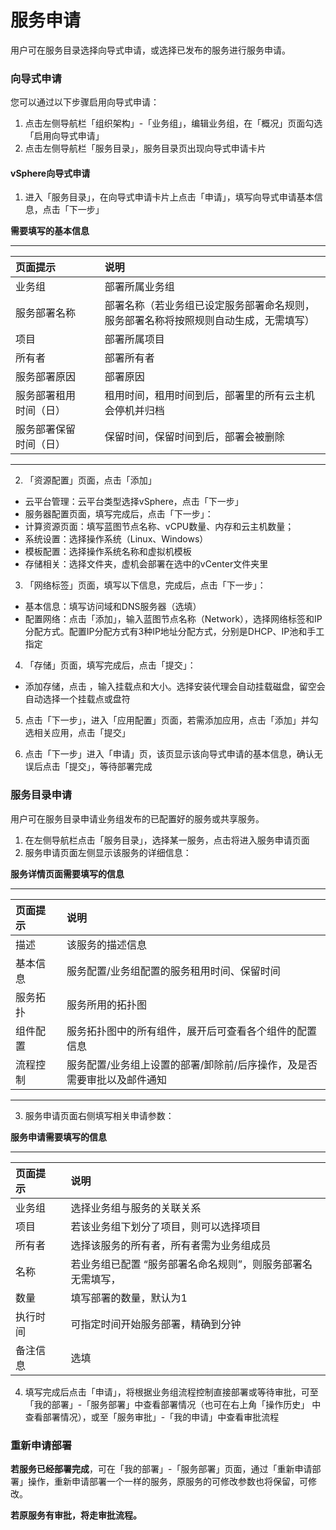 # 	服务申请
用户可在服务目录选择向导式申请，或选择已发布的服务进行服务申请。
###	向导式申请 
您可以通过以下步骤启用向导式申请：
1. 点击左侧导航栏「组织架构」-「业务组」，编辑业务组，在「概况」页面勾选「启用向导式申请」
2. 点击左侧导航栏「服务目录」，服务目录页出现向导式申请卡片
####	vSphere向导式申请
1. 进入「服务目录」，在向导式申请卡片上点击「申请」，填写向导式申请基本信息，点击「下一步」

**需要填写的基本信息**

___
 页面提示|	|说明
:---  | :--- | :---
业务组|	|部署所属业务组
服务部署名称|	|部署名称（若业务组已设定服务部署命名规则，服务部署名称将按照规则自动生成，无需填写）
项目|	|部署所属项目
所有者|	|部署所有者
服务部署原因|	|部署原因
服务部署租用时间（日）|	|租用时间，租用时间到后，部署里的所有云主机会停机并归档
服务部署保留时间（日）|	|保留时间，保留时间到后，部署会被删除
___
2. 「资源配置」页面，点击「添加」
+ 云平台管理：云平台类型选择vSphere，点击「下一步」
+ 	服务器配置页面，填写完成后，点击「下一步」：
+	计算资源页面：填写蓝图节点名称、vCPU数量、内存和云主机数量；
+	系统设置：选择操作系统（Linux、Windows）
+	模板配置：选择操作系统名称和虚拟机模板
+	存储相关：选择文件夹，虚机会部署在选中的vCenter文件夹里

3.	「网络标签」页面，填写以下信息，完成后，点击「下一步」：
+	基本信息：填写访问域和DNS服务器（选填）
+	配置网络：点击「添加」，输入蓝图节点名称（Network），选择网络标签和IP分配方式。配置IP分配方式有3种IP地址分配方式，分别是DHCP、IP池和手工指定
4.	「存储」页面，填写完成后，点击「提交」：
+ 添加存储，点击 ，输入挂载点和大小。选择安装代理会自动挂载磁盘，留空会自动选择一个挂载点或盘符
5. 	点击「下一步」，进入「应用配置」页面，若需添加应用，点击「添加」并勾选相关应用，点击「提交」

6.	点击「下一步」进入「申请」页，该页显示该向导式申请的基本信息，确认无误后点击「提交」，等待部署完成
### 	服务目录申请
用户可在服务目录申请业务组发布的已配置好的服务或共享服务。
1. 在左侧导航栏点击「服务目录」，选择某一服务，点击将进入服务申请页面
2. 	服务申请页面左侧显示该服务的详细信息：

**服务详情页面需要填写的信息**
___
页面提示|	|说明
:---   | :--- | :----
描述|	|该服务的描述信息
基本信息|	|服务配置/业务组配置的服务租用时间、保留时间
服务拓扑|	|服务所用的拓扑图
组件配置|	|服务拓扑图中的所有组件，展开后可查看各个组件的配置信息
流程控制|	|服务配置/业务组上设置的部署/卸除前/后序操作，及是否需要审批以及邮件通知
___
3. 服务申请页面右侧填写相关申请参数：

**服务申请需要填写的信息**
___
页面提示|	|说明
:--------| :-----  | :---- 
业务组|	| 选择业务组与服务的关联关系
项目|	|若该业务组下划分了项目，则可以选择项目
所有者|	|选择该服务的所有者，所有者需为业务组成员
名称|	|若业务组已配置 “服务部署名命名规则”，则服务部署名无需填写，
数量|	|填写部署的数量，默认为1
执行时间|	|可指定时间开始服务部署，精确到分钟
备注信息|	|选填


4.	填写完成后点击「申请」，将根据业务组流程控制直接部署或等待审批，可至「我的部署」-「服务部署」中查看部署情况（也可在右上角「操作历史」 中查看部署情况），或至「服务审批」-「我的申请」中查看审批流程

###	重新申请部署
**若服务已经部署完成**，可在「我的部署」-「服务部署」页面，通过「重新申请部署」操作，重新申请部署一个一样的服务，原服务的可修改参数也将保留，可修改。

**若原服务有审批，将走审批流程。**

